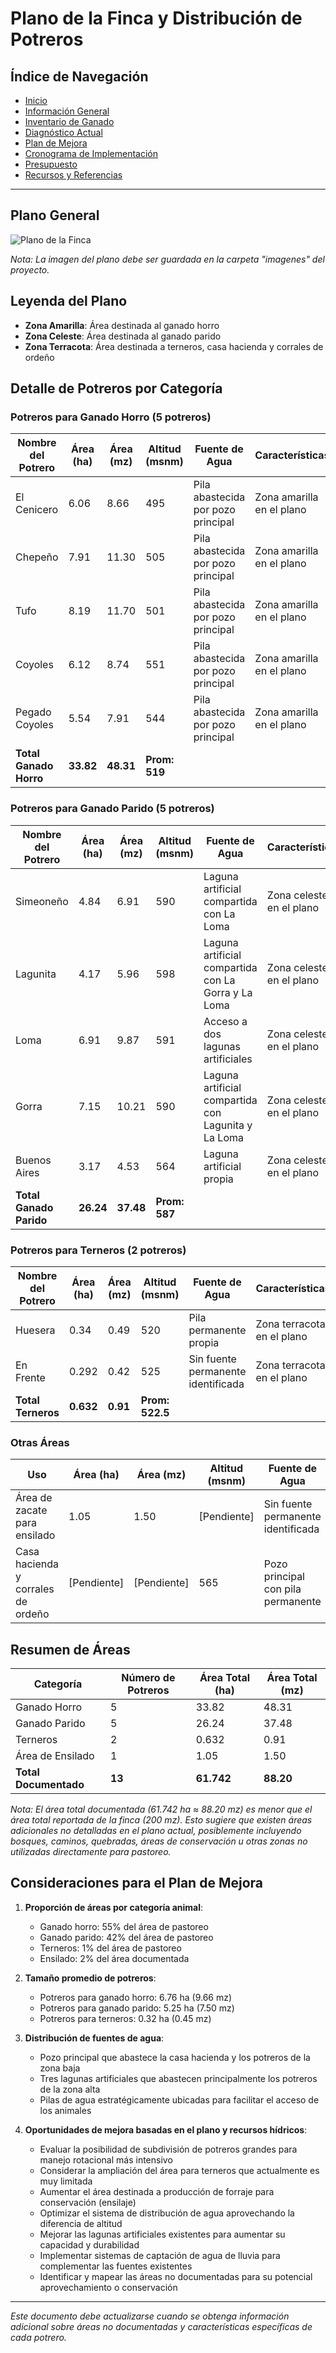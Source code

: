 # Plano de la Finca y Distribución de Potreros

## Índice de Navegación

- [Inicio](./README.md)
- [Información General](./01_InformacionGeneral.md)
- [Inventario de Ganado](./inventario_ganado.md)
- [Diagnóstico Actual](./02_DiagnosticoActual.md)
- [Plan de Mejora](./03_PlanDeMejora.md)
- [Cronograma de Implementación](./04_CronogramaImplementacion.md)
- [Presupuesto](./05_Presupuesto.md)
- [Recursos y Referencias](./06_RecursosReferencias.md)

---

## Plano General

![Plano de la Finca](./imagenes/plano_finca.png)

*Nota: La imagen del plano debe ser guardada en la carpeta "imagenes" del proyecto.*

## Leyenda del Plano
- **Zona Amarilla**: Área destinada al ganado horro
- **Zona Celeste**: Área destinada al ganado parido
- **Zona Terracota**: Área destinada a terneros, casa hacienda y corrales de ordeño

## Detalle de Potreros por Categoría

### Potreros para Ganado Horro (5 potreros)

| Nombre del Potrero | Área (ha) | Área (mz) | Altitud (msnm) | Fuente de Agua | Características |
|-------------------|-----------|-----------|--------------|--------------|------------------|
| El Cenicero | 6.06 | 8.66 | 495 | Pila abastecida por pozo principal | Zona amarilla en el plano |
| Chepeño | 7.91 | 11.30 | 505 | Pila abastecida por pozo principal | Zona amarilla en el plano |
| Tufo | 8.19 | 11.70 | 501 | Pila abastecida por pozo principal | Zona amarilla en el plano |
| Coyoles | 6.12 | 8.74 | 551 | Pila abastecida por pozo principal | Zona amarilla en el plano |
| Pegado Coyoles | 5.54 | 7.91 | 544 | Pila abastecida por pozo principal | Zona amarilla en el plano |
| **Total Ganado Horro** | **33.82** | **48.31** | **Prom: 519** | | |

### Potreros para Ganado Parido (5 potreros)

| Nombre del Potrero | Área (ha) | Área (mz) | Altitud (msnm) | Fuente de Agua | Características |
|-------------------|-----------|-----------|--------------|--------------|------------------|
| Simeoneño | 4.84 | 6.91 | 590 | Laguna artificial compartida con La Loma | Zona celeste en el plano |
| Lagunita | 4.17 | 5.96 | 598 | Laguna artificial compartida con La Gorra y La Loma | Zona celeste en el plano |
| Loma | 6.91 | 9.87 | 591 | Acceso a dos lagunas artificiales | Zona celeste en el plano |
| Gorra | 7.15 | 10.21 | 590 | Laguna artificial compartida con Lagunita y La Loma | Zona celeste en el plano |
| Buenos Aires | 3.17 | 4.53 | 564 | Laguna artificial propia | Zona celeste en el plano |
| **Total Ganado Parido** | **26.24** | **37.48** | **Prom: 587** | | |

### Potreros para Terneros (2 potreros)

| Nombre del Potrero | Área (ha) | Área (mz) | Altitud (msnm) | Fuente de Agua | Características |
|-------------------|-----------|-----------|--------------|--------------|------------------|
| Huesera | 0.34 | 0.49 | 520 | Pila permanente propia | Zona terracota en el plano |
| En Frente | 0.292 | 0.42 | 525 | Sin fuente permanente identificada | Zona terracota en el plano |
| **Total Terneros** | **0.632** | **0.91** | **Prom: 522.5** | | |

### Otras Áreas

| Uso | Área (ha) | Área (mz) | Altitud (msnm) | Fuente de Agua | Ubicación |
|-----|-----------|-----------|--------------|--------------|------------|
| Área de zacate para ensilado | 1.05 | 1.50 | [Pendiente] | Sin fuente permanente identificada | [Pendiente en el plano] |
| Casa hacienda y corrales de ordeño | [Pendiente] | [Pendiente] | 565 | Pozo principal con pila permanente | Zona terracota en el plano |

## Resumen de Áreas

| Categoría | Número de Potreros | Área Total (ha) | Área Total (mz) |
|-----------|-------------------|----------------|-----------------|
| Ganado Horro | 5 | 33.82 | 48.31 |
| Ganado Parido | 5 | 26.24 | 37.48 |
| Terneros | 2 | 0.632 | 0.91 |
| Área de Ensilado | 1 | 1.05 | 1.50 |
| **Total Documentado** | **13** | **61.742** | **88.20** |

*Nota: El área total documentada (61.742 ha ≈ 88.20 mz) es menor que el área total reportada de la finca (200 mz). Esto sugiere que existen áreas adicionales no detalladas en el plano actual, posiblemente incluyendo bosques, caminos, quebradas, áreas de conservación u otras zonas no utilizadas directamente para pastoreo.*

## Consideraciones para el Plan de Mejora

1. **Proporción de áreas por categoría animal**:
   - Ganado horro: 55% del área de pastoreo
   - Ganado parido: 42% del área de pastoreo
   - Terneros: 1% del área de pastoreo
   - Ensilado: 2% del área documentada

2. **Tamaño promedio de potreros**:
   - Potreros para ganado horro: 6.76 ha (9.66 mz)
   - Potreros para ganado parido: 5.25 ha (7.50 mz)
   - Potreros para terneros: 0.32 ha (0.45 mz)

3. **Distribución de fuentes de agua**:
   - Pozo principal que abastece la casa hacienda y los potreros de la zona baja
   - Tres lagunas artificiales que abastecen principalmente los potreros de la zona alta
   - Pilas de agua estratégicamente ubicadas para facilitar el acceso de los animales

4. **Oportunidades de mejora basadas en el plano y recursos hídricos**:
   - Evaluar la posibilidad de subdivisión de potreros grandes para manejo rotacional más intensivo
   - Considerar la ampliación del área para terneros que actualmente es muy limitada
   - Aumentar el área destinada a producción de forraje para conservación (ensilaje)
   - Optimizar el sistema de distribución de agua aprovechando la diferencia de altitud
   - Mejorar las lagunas artificiales existentes para aumentar su capacidad y durabilidad
   - Implementar sistemas de captación de agua de lluvia para complementar las fuentes existentes
   - Identificar y mapear las áreas no documentadas para su potencial aprovechamiento o conservación

---

*Este documento debe actualizarse cuando se obtenga información adicional sobre áreas no documentadas y características específicas de cada potrero.*
